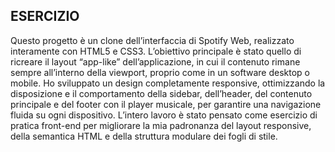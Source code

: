 ## ESERCIZIO 

Questo progetto è un clone dell’interfaccia di Spotify Web, realizzato interamente con HTML5 e CSS3.
L’obiettivo principale è stato quello di ricreare il layout “app-like” dell’applicazione, in cui il contenuto rimane sempre all’interno della viewport, proprio come in un software desktop o mobile.
Ho sviluppato un design completamente responsive, ottimizzando la disposizione e il comportamento della sidebar, dell’header, del contenuto principale e del footer con il player musicale, per garantire una navigazione fluida su ogni dispositivo.
L’intero lavoro è stato pensato come esercizio di pratica front-end per migliorare la mia padronanza del layout responsive, della semantica HTML e della struttura modulare dei fogli di stile.